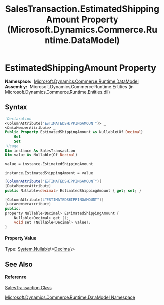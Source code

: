 ﻿---
title: SalesTransaction.EstimatedShippingAmount Property  (Microsoft.Dynamics.Commerce.Runtime.DataModel)
TOCTitle: EstimatedShippingAmount Property
ms:assetid: P:Microsoft.Dynamics.Commerce.Runtime.DataModel.SalesTransaction.EstimatedShippingAmount
ms:mtpsurl: https://technet.microsoft.com/en-us/library/microsoft.dynamics.commerce.runtime.datamodel.salestransaction.estimatedshippingamount(v=AX.60)
ms:contentKeyID: 65320342
ms.date: 05/18/2015
mtps_version: v=AX.60
f1_keywords:
- Microsoft.Dynamics.Commerce.Runtime.DataModel.SalesTransaction.EstimatedShippingAmount
dev_langs:
- CSharp
- C++
- VB
---

# EstimatedShippingAmount Property

**Namespace:**  [Microsoft.Dynamics.Commerce.Runtime.DataModel](microsoft-dynamics-commerce-runtime-datamodel-namespace.md)  
**Assembly:**  Microsoft.Dynamics.Commerce.Runtime.Entities (in Microsoft.Dynamics.Commerce.Runtime.Entities.dll)

## Syntax

``` vb
'Declaration
<ColumnAttribute("ESTIMATEDSHIPPINGAMOUNT")> _
<DataMemberAttribute> _
Public Property EstimatedShippingAmount As Nullable(Of Decimal)
    Get
    Set
'Usage
Dim instance As SalesTransaction
Dim value As Nullable(Of Decimal)

value = instance.EstimatedShippingAmount

instance.EstimatedShippingAmount = value
```

``` csharp
[ColumnAttribute("ESTIMATEDSHIPPINGAMOUNT")]
[DataMemberAttribute]
public Nullable<decimal> EstimatedShippingAmount { get; set; }
```

``` c++
[ColumnAttribute(L"ESTIMATEDSHIPPINGAMOUNT")]
[DataMemberAttribute]
public:
property Nullable<Decimal> EstimatedShippingAmount {
    Nullable<Decimal> get ();
    void set (Nullable<Decimal> value);
}
```

#### Property Value

Type: [System.Nullable](https://technet.microsoft.com/en-us/library/b3h38hb0\(v=ax.60\))\<[Decimal](https://technet.microsoft.com/en-us/library/1k2e8atx\(v=ax.60\))\>  

## See Also

#### Reference

[SalesTransaction Class](salestransaction-class-microsoft-dynamics-commerce-runtime-datamodel.md)

[Microsoft.Dynamics.Commerce.Runtime.DataModel Namespace](microsoft-dynamics-commerce-runtime-datamodel-namespace.md)

